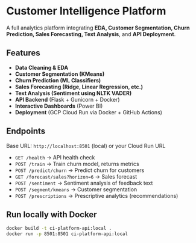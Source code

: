 # Customer Intelligence Platform

A full analytics platform integrating **EDA, Customer Segmentation, Churn Prediction, Sales Forecasting, Text Analysis**, and **API Deployment**.

## Features
- **Data Cleaning & EDA**
- **Customer Segmentation (KMeans)**
- **Churn Prediction (ML Classifiers)**
- **Sales Forecasting (Ridge, Linear Regression, etc.)**
- **Text Analysis (Sentiment using NLTK VADER)**
- **API Backend** (Flask + Gunicorn + Docker)
- **Interactive Dashboards** (Power BI)
- **Deployment** (GCP Cloud Run via Docker + GitHub Actions)

## Endpoints
Base URL: `http://localhost:8501` (local) or your Cloud Run URL

- `GET /health` → API health check
- `POST /train` → Train churn model, returns metrics
- `POST /predict/churn` → Predict churn for customers
- `GET /forecast/sales?horizon=6` → Sales forecast
- `POST /sentiment` → Sentiment analysis of feedback text
- `POST /segment/kmeans` → Customer segmentation
- `POST /prescriptions` → Prescriptive analytics (recommendations)

## Run locally with Docker
```bash
docker build -t ci-platform-api:local .
docker run -p 8501:8501 ci-platform-api:local
